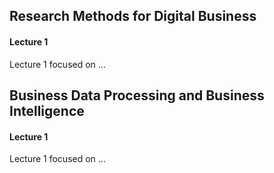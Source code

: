 ## Research Methods for Digital Business
#### Lecture 1
Lecture 1 focused on ...



## Business Data Processing and Business Intelligence
#### Lecture 1
Lecture 1 focused on ...

